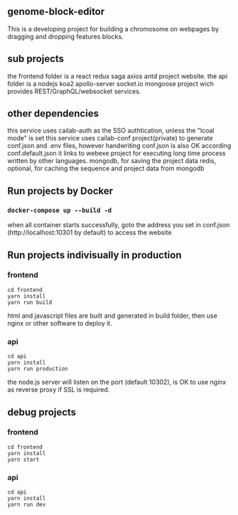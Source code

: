 ## genome-block-editor

This is a developing project for building a chromosome on webpages by dragging and dropping features blocks.

## sub projects

the frontend folder is a react redux saga axios antd project website.
the api folder is a nodejs koa2 apollo-server socket.io mongoose project wich provides REST/GraphQL/websocket services.

## other dependencies

this service uses cailab-auth as the SSO authtication, unless the "lcoal mode" is set
this service uses cailab-conf project(private) to generate conf.json and .env files, however handwriting conf.json is also OK according conf.default.json
it links to webexe project for executing long time process written by other languages.
mongodb, for saving the project data
redis, optional, for caching the sequence and project data from mongodb


## Run projects by Docker

### `docker-compose up --build -d`

when all container starts successfully, goto the address you set in conf.json (http://localhost:10301 by default) to access the website

## Run projects indivisually in production

### frontend
```
cd frontend
yarn install
yarn run build
```
html and javascript files are built and generated in build folder, then use nginx or other software to deploy it.

### api
```
cd api
yarn install
yarn run production
```

the node.js server will listen on the port (default 10302), is OK to use nginx as reverse proxy if SSL is required.

## debug projects

### frontend
```
cd frontend
yarn install
yarn start
```

### api
```
cd api
yarn install
yarn run dev
```
